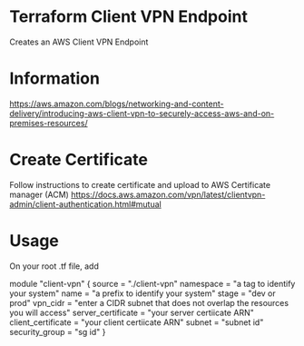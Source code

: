 # Terraform Client VPN Endpoint
Creates an AWS Client VPN Endpoint

# Information
https://aws.amazon.com/blogs/networking-and-content-delivery/introducing-aws-client-vpn-to-securely-access-aws-and-on-premises-resources/

# Create Certificate 
Follow instructions to create certificate and upload to AWS Certificate manager (ACM)
https://docs.aws.amazon.com/vpn/latest/clientvpn-admin/client-authentication.html#mutual

# Usage
On your root .tf file, add

module "client-vpn" {
  source             = "./client-vpn"
  namespace          = "a tag to identify your system"
  name               = "a prefix to identify your system"
  stage              = "dev or prod"
  vpn_cidr           = "enter a CIDR subnet that does not overlap the resources you will access"
  server_certificate = "your server certiicate ARN"
  client_certificate = "your client certiicate ARN"
  subnet             = "subnet id"
  security_group     = "sg id"
}

